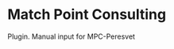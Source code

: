 <!-- This README file is going to be the one displayed on the Grafana.com website for your plugin -->

# Match Point Consulting

Plugin. Manual input for MPC-Peresvet
